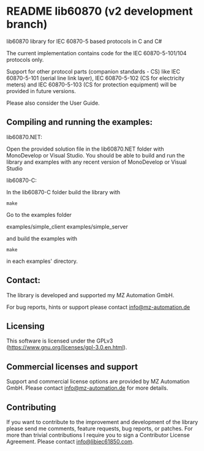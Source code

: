 # README lib60870 (v2 development branch)

lib60870 library for IEC 60870-5 based protocols in C and C#

The current implementation contains code for the IEC 60870-5-101/104 protocols only.

Support for other protocol parts (companion standards - CS) like IEC 60870-5-101 (serial line link layer), IEC 60870-5-102 (CS for electricity meters) and IEC 60870-5-103 (CS for protection equipment) will be provided in future versions.

Please also consider the User Guide.


## Compiling and running the examples:


lib60870.NET:

Open the provided solution file in the lib60870.NET folder with MonoDevelop or Visual Studio. You should be able to build and run the library and examples with any recent version of MonoDevelop or Visual Studio

lib60870-C:

In the lib60870-C folder build the library with

`make`

Go to the examples folder

examples/simple_client
examples/simple_server

and build the examples with

`make`

in each examples' directory.


## Contact:

The library is developed and supported my MZ Automation GmbH.

For bug reports, hints or support please contact info@mz-automation.de

## Licensing

This software is licensed under the GPLv3 (https://www.gnu.org/licenses/gpl-3.0.en.html).

## Commercial licenses and support

Support and commercial license options are provided by MZ Automation GmbH. Please contact info@mz-automation.de for more details.

## Contributing

If you want to contribute to the improvement and development of the library please send me comments, feature requests, bug reports, or patches. For more than trivial contributions I require you to sign a Contributor License Agreement. Please contact info@libiec61850.com.
